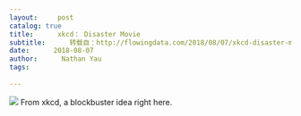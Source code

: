 ```yaml
---
layout:     post
catalog: true
title:      xkcd： Disaster Movie
subtitle:      转载自：http://flowingdata.com/2018/08/07/xkcd-disaster-movie/
date:      2018-08-07
author:      Nathan Yau
tags:
    
---
```


![](https://i2.wp.com/flowingdata.com/wp-content/uploads/2018/08/disaster_movie_2x.png?resize=306%2C346)
From xkcd, a blockbuster idea right here.
